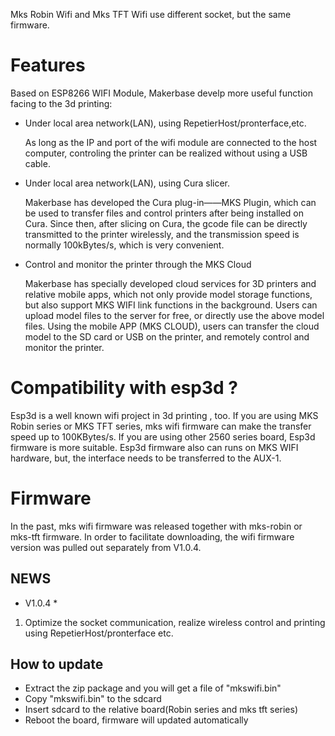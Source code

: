 Mks Robin Wifi and Mks TFT Wifi use different socket, but the same firmware.

# Features
Based on ESP8266 WIFI Module, Makerbase develp more useful function facing to the 3d printing:

- Under local area network(LAN), using RepetierHost/pronterface,etc. 

    As long as the IP and port of the wifi module are connected to the host computer, controling the printer can be realized without using a USB cable.

- Under local area network(LAN), using Cura slicer.

  Makerbase has developed the Cura plug-in——MKS Plugin, which can be used to transfer files and control printers after being installed on Cura. Since then, after slicing on Cura, the gcode file can be directly transmitted to the printer wirelessly, and the transmission speed is normally 100kBytes/s, which is very convenient.
  
- Control and monitor the printer through the MKS Cloud

  Makerbase has specially developed cloud services for 3D printers and relative mobile apps, which not only provide model storage functions, but also support MKS WIFI link functions in the background. Users can upload model files to the server for free, or directly use the above model files.
Using the mobile APP (MKS CLOUD), users can transfer the cloud model to the SD card or USB on the printer, and remotely control and monitor the printer.

# Compatibility with esp3d ?
Esp3d is a well known wifi project in 3d printing , too. If you are using MKS Robin series or MKS TFT series, mks wifi firmware can make the transfer speed up to 100KBytes/s. If you are using other 2560 series board, Esp3d firmware is more suitable. Esp3d firmware also can runs on MKS WIFI hardware, but, the interface needs to be transferred to the AUX-1.


# Firmware #
In the past, mks wifi firmware was released together with mks-robin or mks-tft firmware. In order to facilitate downloading, the wifi firmware version was pulled out separately from V1.0.4.

## NEWS ##

* V1.0.4 *

1. Optimize the socket communication, realize wireless control and printing using RepetierHost/pronterface etc.

## How to update ##

- Extract the zip package and you will get a file of "mkswifi.bin"
- Copy "mkswifi.bin" to the sdcard
- Insert sdcard to the relative board(Robin series and mks tft series)
- Reboot the board, firmware will updated automatically

